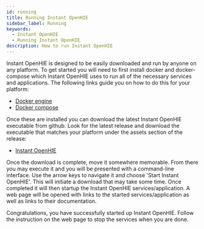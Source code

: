 ```yaml
---
id: running
title: Running Instant OpenHIE
sidebar_label: Running
keywords:
  - Instant OpenHIE
  - Running Instant OpenHIE
description: How to run Instant OpenHIE
---
```


Instant OpenHIE is designed to be easily downloaded and run by anyone on any platform. To get started you will need to first install docker and docker-compose which Instant OpenHIE uses to run all of the necessary services and applications. The following links guide you on how to do this for your platform:

- [Docker engine](https://docs.docker.com/install/)
- [Docker compose](https://docs.docker.com/compose/install/)

Once these are installed you can download the latest Instant OpenHIE executable from github. Look for the latest release and download the executable that matches your platform under the assets section of the release:

- [Instant OpenHIE](https://github.com/openhie/instant/releases)

Once the download is complete, move it somewhere memorable. From there you may execute it and you will be presented with a command-line interface. Use the arrow keys to navigate it and choose 'Start Instant OpenHIE'. This will initiate a download that may take some time. Once completed it will then startup the Instant OpenHIE services/application. A web page will be opened with links to the started services/application as well as links to their documentation.

Congratulations, you have successfully started up Instant OpenHIE. Follow the instruction on the web page to stop the services when you are done.

